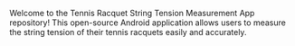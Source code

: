 Welcome to the Tennis Racquet String Tension Measurement App repository! This open-source Android application allows users to measure the string tension of their tennis racquets easily and accurately.

